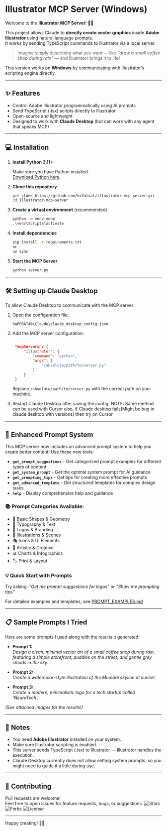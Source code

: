 # Illustrator MCP Server (Windows)

Welcome to the **Illustrator MCP Server**! 🎨🚀

This project allows Claude to **directly create vector graphics** inside **Adobe Illustrator** using natural language prompts.  
It works by sending TypeScript commands to Illustrator via a local server.

> Imagine simply describing what you want — like *"draw a small coffee shop during rain"* — and Illustrator brings it to life!

This version works on **Windows** by communicating with Illustrator’s scripting engine directly.

---

## ✨ Features
- Control Adobe Illustrator programmatically using AI prompts
- Send TypeScript (.tsx) scripts directly to Illustrator
- Open-source and lightweight
- Designed to work with **Claude Desktop** (but can work with any agent that speaks MCP)

---

## 💻 Installation

1. **Install Python 3.11+**

   Make sure you have Python installed.  
   [Download Python here](https://www.python.org/downloads/).

2. **Clone this repository**

   ```bash
   git clone https://github.com/krVatsal/illustrator-mcp-server.git
   cd illustrator-mcp-server
   ```

3. **Create a virtual environment** (recommended)

   ```bash
   python -m venv venv
   .\venv\Scripts\activate
   ```

4. **Install dependencies**

   ```bash
   pip install -r requirements.txt
   or
   uv sync
   ```

5. **Start the MCP Server**

   ```bash
   python server.py
   ```

---

## 🛠️ Setting up Claude Desktop

To allow Claude Desktop to communicate with the MCP server:

1. Open the configuration file:

   ```
   %APPDATA%\Claude\claude_desktop_config.json
   ```

2. Add the MCP server configuration:

   ```json

    "mcpServers": {
        "illustrator": {
            "command": "python",
            "args": [
                "/absolute/path/to/server.py"
            ]
        }
    }

   ```

   Replace `/absolute/path/to/server.py` with the correct path on your machine.

3. Restart Claude Desktop after saving the config.
NOTE: Same method can be used with Cursor also, if Claude desktop fails(Might be bug in claude desktop with versions) then try on Cursor
---

## 🎯 Enhanced Prompt System

This MCP server now includes an advanced prompt system to help you create better content! Use these new tools:

- **`get_prompt_suggestions`** - Get categorized prompt examples for different types of content
- **`get_system_prompt`** - Get the optimal system prompt for AI guidance
- **`get_prompting_tips`** - Get tips for creating more effective prompts
- **`get_advanced_template`** - Get structured templates for complex design tasks
- **`help`** - Display comprehensive help and guidance

### 📚 Prompt Categories Available:
- 🎨 Basic Shapes & Geometry
- 📝 Typography & Text  
- 🏢 Logos & Branding
- 🌆 Illustrations & Scenes
- 🎭 Icons & UI Elements
- 🎨 Artistic & Creative
- 📊 Charts & Infographics
- 🏷️ Print & Layout

### 💡 Quick Start with Prompts
Try asking: *"Get me prompt suggestions for logos"* or *"Show me prompting tips"*

For detailed examples and templates, see [PROMPT_EXAMPLES.md](./PROMPT_EXAMPLES.md)

---

## 📋 Sample Prompts I Tried

Here are some prompts I used along with the results it generated:

- **Prompt 1:**  
  *Design a clean, minimal vector art of a small coffee shop during rain, featuring a simple storefront, puddles on the street, and gentle grey clouds in the sky.*

- **Prompt 2:**  
  *Create a watercolor-style illustration of the Mumbai skyline at sunset.*

- **Prompt 3:**  
  *Create a modern, minimalistic logo for a tech startup called 'NeuraTech'.*

*(See attached images for the results!)*

---


## 🧐 Notes

- You need **Adobe Illustrator** installed on your system.
- Make sure Illustrator scripting is enabled.
- This server sends TypeScript (.tsx) to Illustrator — Illustrator handles the execution.
- Claude Desktop currently does not allow setting system prompts, so you might need to guide it a little during use.

---


## 📢 Contributing

Pull requests are welcome!  
Feel free to open issues for feature requests, bugs, or suggestions.
![Stars](https://img.shields.io/github/stars/krVatsal/illustrator-mcp)
![Forks](https://img.shields.io/github/forks/krVatsal/illustrator-mcp)
![License](https://img.shields.io/github/license/krVatsal/illustrator-mcp)

---

Happy creating! 🌈💛
